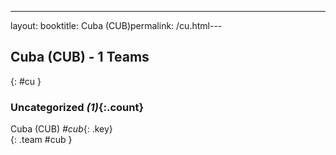 ---
layout: booktitle: Cuba (CUB)permalink: /cu.html---

## Cuba (CUB) - 1 Teams
{: #cu }









### Uncategorized _(1)_{:.count}

Cuba  (CUB)  _#cub_{: .key} <br>
{: .team #cub }


 
